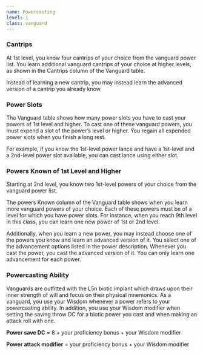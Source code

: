 ```yaml
---
name: Powercasting
level: 1
class: vanguard
---
```

### Cantrips
At 1st level, you know four cantrips of your choice from the vanguard power list. You learn additional vanguard cantrips of
your choice at higher levels, as shown in the Cantrips column of the Vanguard table.

Instead of learning a new cantrip, you may instead learn the advanced version of a cantrip you already know.

### Power Slots
The Vanguard table shows how many power slots you have to cast your powers of 1st level and higher. To cast one of these
vanguard powers, you must expend a slot of the power’s level or higher. You regain all expended power slots when you finish
a long rest.

For example, if you know the 1st-level power lance and have a 1st-level and a 2nd-level power slot available, you can
cast lance using either slot.

### Powers Known of 1st Level and Higher
Starting at 2nd level, you know two 1st-level powers of your choice from the vanguard power list.

The powers Known column of the Vanguard table shows when you learn more vanguard powers of your choice. Each of these powers
must be of a level for which you have power slots. For instance, when you reach 9th level in this class, you can learn
one new power of 1st or 2nd level.

Additionally, when you learn a new power, you may instead choose one of the powers you know and learn an advanced
version of it. You select one of the advancement options listed in the power description. Whenever you cast the power,
you cast the advanced version of it. You can only learn one advancement for each power.

### Powercasting Ability

Vanguards are outfitted with the L5n biotic implant which draws upon their inner strength of will and focus on their
physical mnemonics. As a vanguard, you use your Wisdom whenever a power refers to your powercasting ability. In addition,
you use your Wisdom modifier when setting the saving throw DC for a biotic power you cast and when making an attack roll with one.

__Power save DC__ = 8 + your proficiency bonus + your Wisdom modifier

__Power attack modifier__ = your proficiency bonus + your Wisdom modifier
